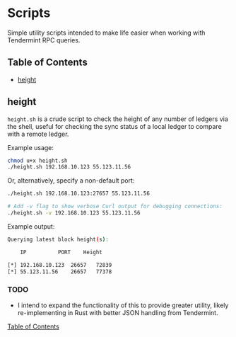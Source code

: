 # Scripts

Simple utility scripts intended to make life easier when working with Tendermint RPC queries.

## Table of Contents
- [height](#height)

## height

`height.sh` is a crude script to check the height of any number of ledgers via the shell, useful for checking the
sync status of a local ledger to compare with a remote ledger.

Example usage:

```bash
chmod u+x height.sh
./height.sh 192.168.10.123 55.123.11.56
```

Or, alternatively, specify a non-default port:

```bash
./height.sh 192.168.10.123:27657 55.123.11.56
```

```bash
# Add -v flag to show verbose Curl output for debugging connections:
./height.sh -v 192.168.10.123 55.123.11.56
```

Example output:

```bash
Querying latest block height(s):

    IP			PORT	Height

[*] 192.168.10.123	26657	72839
[*] 55.123.11.56	26657	77378
```

### TODO

- I intend to expand the functionality of this to provide greater utility, likely re-implementing in Rust with better
JSON handling from Tendermint.

[Table of Contents](#table-of-contents)

